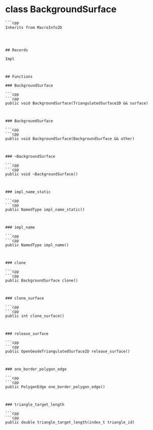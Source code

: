 # class BackgroundSurface


```cpp
```cpp
Inherits from MacroInfo2D
```
```



## Records

Impl



## Functions

### BackgroundSurface

```cpp
```cpp
public void BackgroundSurface(TriangulatedSurface2D && surface)
```
```


### BackgroundSurface

```cpp
```cpp
public void BackgroundSurface(BackgroundSurface && other)
```
```


### ~BackgroundSurface

```cpp
```cpp
public void ~BackgroundSurface()
```
```


### impl_name_static

```cpp
```cpp
public NamedType impl_name_static()
```
```


### impl_name

```cpp
```cpp
public NamedType impl_name()
```
```


### clone

```cpp
```cpp
public BackgroundSurface clone()
```
```


### clone_surface

```cpp
```cpp
public int clone_surface()
```
```


### release_surface

```cpp
```cpp
public OpenGeodeTriangulatedSurface2D release_surface()
```
```


### one_border_polygon_edge

```cpp
```cpp
public PolygonEdge one_border_polygon_edge()
```
```


### triangle_target_length

```cpp
```cpp
public double triangle_target_length(index_t triangle_id)
```
```




